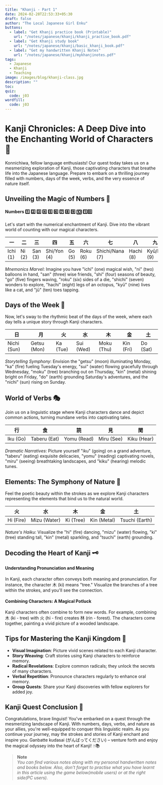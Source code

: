 ```yaml
---
title: "Khanji - Part 1"
date: 2024-02-28T22:53:33+05:30
draft: false
author: "The Local Japanese Girl Enku"
buttons:
  - label: "Get Khanji practice book (Printable)"
    url: "/notes/japanese/khanji/khanji_practise_book.pdf"
  - label: "Get Khanji study book"
    url: "/notes/japanese/khanji/basic_khanji_book.pdf"
  - label: "Get my handwritten Khanji Notes"
    url: "/notes/japanese/khanji/mykhanjinotes.pdf"
tags:
  - Japanese
  - Khanji
  - Teaching
image: /images/blog/khanji-class.jpg
description: ""
toc:
quiz:
  code: j03
wordfill:
  code: j03
---
```



# Kanji Chronicles: A Deep Dive into the Enchanting World of Characters 🎎

Konnichiwa, fellow language enthusiasts! Our quest today takes us on a mesmerizing exploration of Kanji, those captivating characters that breathe life into the Japanese language. Prepare to embark on a thrilling journey filled with numbers, days of the week, verbs, and the very essence of nature itself.

## Unveiling the Magic of Numbers 🎲

#### Numbers 1️⃣ 2️⃣ 3️⃣ 4️⃣ 5️⃣ 6️⃣ 7️⃣ 8️⃣ 9️⃣  🔟  1️⃣0️⃣

Let's start with the numerical enchantment of Kanji. Dive into the vibrant world of counting with our magical characters.

| 一 | 二 | 三 | 四 | 五 | 六 | 七 | 八 | 九 | 十 |
|---|---|---|---|---|---|---|---|---|---|
| Ichi (1) | Ni (2) | San (3) | Shi/Yon (4) | Go (5) | Roku (6) | Shichi/Nana (7) | Hachi (8) | Kyū/Ku (9) | Jū (10) |

_Mnemonics Marvel_: Imagine you have "ichi" (one) magical wish, "ni" (two) balloons in hand, "san" (three) wise friends, "shi" (four) seasons of beauty, "go" (five) fingers waving, "roku" (six) sides of a die, "shichi" (seven) wonders to explore, "hachi" (eight) legs of an octopus, "kyū" (nine) lives like a cat, and "jū" (ten) toes tapping.

## Days of the Week 📅

Now, let's sway to the rhythmic beat of the days of the week, where each day tells a unique story through Kanji characters.

|  日 |月 | 火 | 水 | 木 | 金 | 土 |
|---|---|---|---|---|---|---|
| Nichi (Sun) |Getsu (Mon) | Ka (Tue) | Sui (Wed) | Moku (Thu) | Kin (Fri) | Do (Sat) | 

_Storytelling Symphony_: Envision the "getsu" (moon) illuminating Monday, "ka" (fire) fueling Tuesday's energy, "sui" (water) flowing gracefully through Wednesday, "moku" (tree) branching out on Thursday, "kin" (metal) shining bright on Friday, "do" (earth) grounding Saturday's adventures, and the "nichi" (sun) rising on Sunday.

## World of Verbs 🎭

Join us on a linguistic stage where Kanji characters dance and depict common actions, turning mundane verbs into captivating tales.

| 行 | 食 | 読 | 見 | 聞 |
|---|---|---|---|---|
| Iku (Go) | Taberu (Eat) | Yomu (Read) | Miru (See) | Kiku (Hear) |

_Dramatic Narratives_: Picture yourself "iku" (going) on a grand adventure, "taberu" (eating) exquisite delicacies, "yomu" (reading) captivating novels, "miru" (seeing) breathtaking landscapes, and "kiku" (hearing) melodic tunes.

## Elements: The Symphony of Nature 🌳

Feel the poetic beauty within the strokes as we explore Kanji characters representing the elements that bind us to the natural world.

| 火 | 水 | 木 | 金 | 土 |
|---|---|---|---|---|
| Hi (Fire) | Mizu (Water) | Ki (Tree) | Kin (Metal) | Tsuchi (Earth) |

_Nature's Haiku_: Visualize the "hi" (fire) dancing, "mizu" (water) flowing, "ki" (tree) standing tall, "kin" (metal) sparkling, and "tsuchi" (earth) grounding.

## Decoding the Heart of Kanji 🗝️

#### Understanding Pronunciation and Meaning

In Kanji, each character often conveys both meaning and pronunciation. For instance, the character 木 (ki) means "tree." Visualize the branches of a tree within the strokes, and you'll see the connection.

#### Combining Characters: A Magical Potluck

Kanji characters often combine to form new words. For example, combining 木 (ki - tree) with 火 (hi - fire) creates 林 (rin - forest). The characters come together, painting a vivid picture of a wooded landscape.

## Tips for Mastering the Kanji Kingdom 🌟

- **Visual Imagination**: Picture vivid scenes related to each Kanji character.
- **Story Weaving**: Craft stories using Kanji characters to reinforce memory.
- **Radical Revelations**: Explore common radicals; they unlock the secrets of many characters.
- **Verbal Repetition**: Pronounce characters regularly to enhance oral memory.
- **Group Quests**: Share your Kanji discoveries with fellow explorers for added joy.

## Kanji Quest Conclusion 🌌

Congratulations, brave linguist! You've embarked on a quest through the mesmerizing landscape of Kanji. With numbers, days, verbs, and nature as your allies, you're well-equipped to conquer this linguistic realm. As you continue your journey, may the strokes and stories of Kanji enchant and inspire you. Ganbatte kudasai (がんばってください) – venture forth and enjoy the magical odyssey into the heart of Kanji! 🀄📚


> **Note** <br> *You can find various notes along with my personal handwritten notes and books below. Also, don't forget to practise what you have learnt in this article using the game below(mobile users) or at the right side(PC users).*
